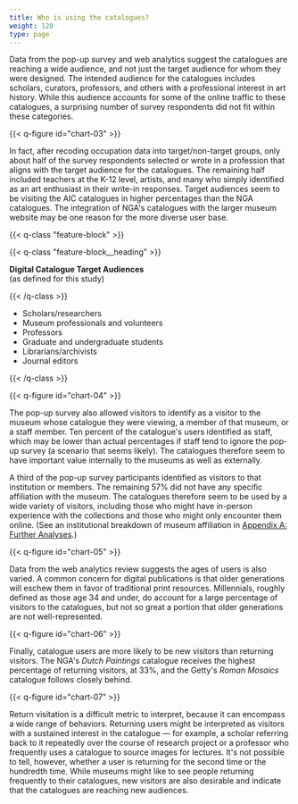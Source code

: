```yaml
---
title: Who is using the catalogues?
weight: 120
type: page
---
```


Data from the pop-up survey and web analytics suggest the catalogues are reaching a wide audience, and not just the target audience for whom they were designed. The intended audience for the catalogues includes scholars, curators, professors, and others with a professional interest in art history. While this audience accounts for some of the online traffic to these catalogues, a surprising number of survey respondents did not fit within these categories.

{{< q-figure id="chart-03" >}}

In fact, after recoding occupation data into target/non-target groups, only about half of the survey respondents selected or wrote in a profession that aligns with the target audience for the catalogues. The remaining half included teachers at the K-12 level, artists, and many who simply identified as an art enthusiast in their write-in responses. Target audiences seem to be visiting the AIC catalogues in higher percentages than the NGA catalogues. The integration of NGA's catalogues with the larger museum website may be one reason for the more diverse user base.

{{< q-class "feature-block" >}}

  {{< q-class "feature-block__heading" >}}

  **Digital Catalogue Target Audiences**
  <br />(as defined for this study) 

  {{< /q-class >}}

- Scholars/researchers
- Museum professionals and volunteers
- Professors
- Graduate and undergraduate students
- Librarians/archivists
- Journal editors

{{< /q-class >}}


{{< q-figure id="chart-04" >}}

The pop-up survey also allowed visitors to identify as a visitor to the museum whose catalogue they were viewing, a member of that museum, or a staff member. Ten percent of the catalogue's users identified as staff, which may be lower than actual percentages if staff tend to ignore the pop-up survey (a scenario that seems likely). The catalogues therefore seem to have important value internally to the museums as well as externally.

A third of the pop-up survey participants identified as visitors to that institution or members. The remaining 57% did not have any specific affiliation with the museum. The catalogues therefore seem to be used by a wide variety of visitors, including those who might have in-person experience with the collections and those who might only encounter them online. (See an institutional breakdown of museum affiliation in [Appendix A: Further Analyses](/further-analyses/#users-relationships-to-the-museum-breakdown-by-institution).)

{{< q-figure id="chart-05" >}}

Data from the web analytics review suggests the ages of users is also varied. A common concern for digital publications is that older generations will eschew them in favor of traditional print resources. Millennials, roughly defined as those age 34 and under, do account for a large percentage of visitors to the catalogues, but not so great a portion that older generations are not well-represented.

{{< q-figure id="chart-06" >}}

Finally, catalogue users are more likely to be new visitors than returning visitors. The NGA's *Dutch Paintings* catalogue receives the highest percentage of returning visitors, at 33%, and the Getty's *Roman Mosaics* catalogue follows closely behind.

{{< q-figure id="chart-07" >}}

Return visitation is a difficult metric to interpret, because it can encompass a wide range of behaviors. Returning users might be interpreted as visitors with a sustained interest in the catalogue — for example, a scholar referring back to it repeatedly over the course of research project or a professor who frequently uses a catalogue to source images for lectures. It's not possible to tell, however, whether a user is returning for the second time or the hundredth time. While museums might like to see people returning frequently to their catalogues, new visitors are also desirable and indicate that the catalogues are reaching new audiences.